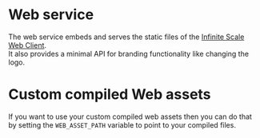 # Web service

The web service embeds and serves the static files of the [Infinite Scale Web Client](https://github.com/owncloud/web).  
It also provides a minimal API for branding functionality like changing the logo.

# Custom compiled Web assets

If you want to use your custom compiled web assets then you can do that by setting the `WEB_ASSET_PATH` variable to point to your compiled files.
